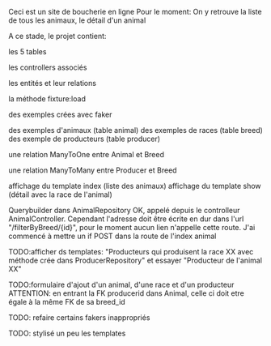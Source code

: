 Ceci est un site de boucherie en ligne
Pour le moment:
On y retrouve la liste de tous les animaux, 
le détail d'un animal


A ce stade, le projet contient:

les 5 tables

les controllers associés

les entités et leur relations

la méthode fixture:load

des exemples crées avec faker

des exemples d'animaux (table animal)
des exemples de races (table breed)
des exemple de producteurs (table producer)

une relation ManyToOne entre Animal et Breed

une relation ManyToMany entre Producer et Breed

affichage du template index (liste des animaux)
affichage du template show (détail avec la race de l'animal)

Querybuilder dans AnimalRepository OK, appelé depuis le controlleur AnimalController. Cependant l'adresse doit être écrite en dur dans l'url "/filterByBreed/{id}", pour le moment aucun lien n'appelle cette route. J'ai commencé à mettre un if POST dans la route de l'index animal

TODO:afficher ds templates: "Producteurs qui produisent la race XX avec méthode crée dans ProducerRepository" et essayer "Producteur de l'animal XX"

TODO:formulaire d'ajout d'un animal, d'une race et d'un producteur
        ATTENTION:  en entrant la FK producerid dans Animal, celle ci doit etre égale à la même FK de sa breed_id

TODO: refaire certains fakers inappropriés

TODO: stylisé un peu les templates


